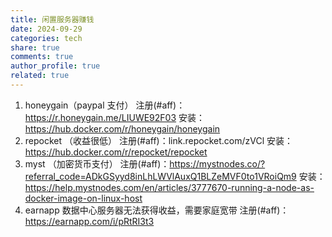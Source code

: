 ```yaml
---
title: 闲置服务器赚钱
date: 2024-09-29
categories: tech
share: true
comments: true
author_profile: true
related: true
---
```


1. honeygain（paypal 支付）
   注册(#aff)：https://r.honeygain.me/LIUWE92F03
   安装：https://hub.docker.com/r/honeygain/honeygain
    <!-- liuweiqing147@gmail.com -->
2. repocket （收益很低）
   注册(#aff)：link.repocket.com/zVCl
   安装：https://hub.docker.com/r/repocket/repocket
   <!-- liuweiqing147@gmail.com -->
3. myst （加密货币支付）
   注册(#aff)：https://mystnodes.co/?referral_code=ADkGSyyd8inLhLWVlAuxQ1BLZeMVF0to1VRoiQm9
   安装：https://help.mystnodes.com/en/articles/3777670-running-a-node-as-docker-image-on-linux-host
   <!-- docker pull mysteriumnetwork/myst && docker run --cap-add NET_ADMIN -d -p 4449:4449 --name myst -v myst-data:/var/lib/mysterium-node --restart unless-stopped mysteriumnetwork/myst:latest service --agreed-terms-and-conditions -->
   <!-- 14790897abc@gmail.com -->
4. earnapp
   数据中心服务器无法获得收益，需要家庭宽带
   注册(#aff)：https://earnapp.com/i/pRtRI3t3
    <!-- liuweiqing147@gmail.com -->
